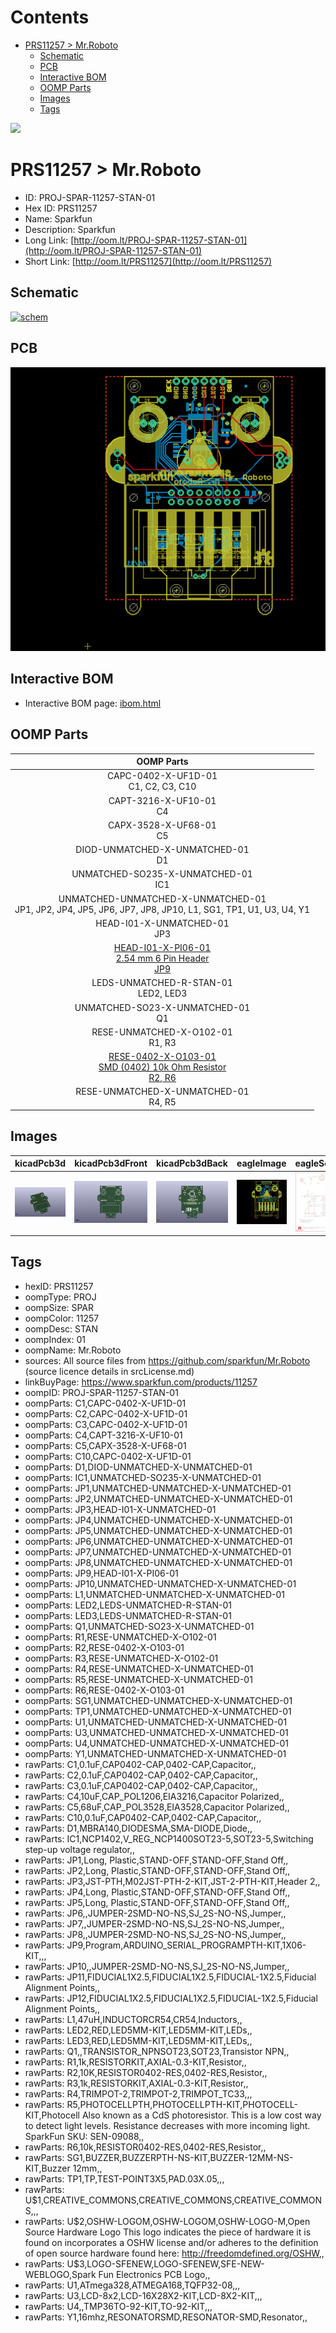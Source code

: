 



Contents
========

* [PRS11257 > Mr.Roboto](#prs11257--mrroboto)
	* [Schematic](#schematic)
	* [PCB](#pcb)
	* [Interactive BOM](#interactive-bom)
	* [OOMP Parts](#oomp-parts)
	* [Images](#images)
	* [Tags](#tags)
  
![][im]
# PRS11257 > Mr.Roboto

- ID: PROJ-SPAR-11257-STAN-01
- Hex ID: PRS11257
- Name: Sparkfun
- Description: Sparkfun
- Long Link: [http://oom.lt/PROJ-SPAR-11257-STAN-01](http://oom.lt/PROJ-SPAR-11257-STAN-01)
- Short Link: [http://oom.lt/PRS11257](http://oom.lt/PRS11257)

## Schematic
  
[![schem](eagleSchemImage.png)](eagleSchemImage.png)
## PCB
  
[![pcb](eagleImage.png)](eagleImage.png)
## Interactive BOM

- Interactive BOM page: [ibom.html](https://htmlpreview.github.io/?https://github.com/oomlout/oomlout_OOMP_projects/blob/main/PROJ-SPAR-11257-STAN-01/kicad/bom/ibom.html)

## OOMP Parts
  

|OOMP Parts|
| :---: |
|CAPC-0402-X-UF1D-01<BR>C1, C2, C3, C10|
|CAPT-3216-X-UF10-01<BR>C4|
|CAPX-3528-X-UF68-01<BR>C5|
|DIOD-UNMATCHED-X-UNMATCHED-01<BR>D1|
|UNMATCHED-SO235-X-UNMATCHED-01<BR>IC1|
|UNMATCHED-UNMATCHED-X-UNMATCHED-01<BR>JP1, JP2, JP4, JP5, JP6, JP7, JP8, JP10, L1, SG1, TP1, U1, U3, U4, Y1|
|HEAD-I01-X-UNMATCHED-01<BR>JP3|
|[HEAD-I01-X-PI06-01<br> 2.54 mm 6 Pin Header<br> JP9](https://github.com/oomlout/oomlout_OOMP_parts/tree/main/HEAD-I01-X-PI06-01/)|
|LEDS-UNMATCHED-R-STAN-01<BR>LED2, LED3|
|UNMATCHED-SO23-X-UNMATCHED-01<BR>Q1|
|RESE-UNMATCHED-X-O102-01<BR>R1, R3|
|[RESE-0402-X-O103-01<br> SMD (0402) 10k Ohm Resistor<br> R2, R6](https://github.com/oomlout/oomlout_OOMP_parts/tree/main/RESE-0402-X-O103-01/)|
|RESE-UNMATCHED-X-UNMATCHED-01<BR>R4, R5|

## Images
  
  

|kicadPcb3d|kicadPcb3dFront|kicadPcb3dBack|eagleImage|eagleSchemImage|
| :---: | :---: | :---: | :---: | :---: |
|[![kicadPcb3d](kicadPcb3d_140.png)](kicadPcb3d.png)|[![kicadPcb3dFront](kicadPcb3dFront_140.png)](kicadPcb3dFront.png)|[![kicadPcb3dBack](kicadPcb3dBack_140.png)](kicadPcb3dBack.png)|[![eagleImage](eagleImage_140.png)](eagleImage.png)|[![eagleSchemImage](eagleSchemImage_140.png)](eagleSchemImage.png)|

## Tags

- hexID: PRS11257
- oompType: PROJ
- oompSize: SPAR
- oompColor: 11257
- oompDesc: STAN
- oompIndex: 01
- oompName: Mr.Roboto
- sources: All source files from https://github.com/sparkfun/Mr.Roboto (source licence details in srcLicense.md)
- linkBuyPage: https://www.sparkfun.com/products/11257
- oompID: PROJ-SPAR-11257-STAN-01
- oompParts: C1,CAPC-0402-X-UF1D-01
- oompParts: C2,CAPC-0402-X-UF1D-01
- oompParts: C3,CAPC-0402-X-UF1D-01
- oompParts: C4,CAPT-3216-X-UF10-01
- oompParts: C5,CAPX-3528-X-UF68-01
- oompParts: C10,CAPC-0402-X-UF1D-01
- oompParts: D1,DIOD-UNMATCHED-X-UNMATCHED-01
- oompParts: IC1,UNMATCHED-SO235-X-UNMATCHED-01
- oompParts: JP1,UNMATCHED-UNMATCHED-X-UNMATCHED-01
- oompParts: JP2,UNMATCHED-UNMATCHED-X-UNMATCHED-01
- oompParts: JP3,HEAD-I01-X-UNMATCHED-01
- oompParts: JP4,UNMATCHED-UNMATCHED-X-UNMATCHED-01
- oompParts: JP5,UNMATCHED-UNMATCHED-X-UNMATCHED-01
- oompParts: JP6,UNMATCHED-UNMATCHED-X-UNMATCHED-01
- oompParts: JP7,UNMATCHED-UNMATCHED-X-UNMATCHED-01
- oompParts: JP8,UNMATCHED-UNMATCHED-X-UNMATCHED-01
- oompParts: JP9,HEAD-I01-X-PI06-01
- oompParts: JP10,UNMATCHED-UNMATCHED-X-UNMATCHED-01
- oompParts: L1,UNMATCHED-UNMATCHED-X-UNMATCHED-01
- oompParts: LED2,LEDS-UNMATCHED-R-STAN-01
- oompParts: LED3,LEDS-UNMATCHED-R-STAN-01
- oompParts: Q1,UNMATCHED-SO23-X-UNMATCHED-01
- oompParts: R1,RESE-UNMATCHED-X-O102-01
- oompParts: R2,RESE-0402-X-O103-01
- oompParts: R3,RESE-UNMATCHED-X-O102-01
- oompParts: R4,RESE-UNMATCHED-X-UNMATCHED-01
- oompParts: R5,RESE-UNMATCHED-X-UNMATCHED-01
- oompParts: R6,RESE-0402-X-O103-01
- oompParts: SG1,UNMATCHED-UNMATCHED-X-UNMATCHED-01
- oompParts: TP1,UNMATCHED-UNMATCHED-X-UNMATCHED-01
- oompParts: U1,UNMATCHED-UNMATCHED-X-UNMATCHED-01
- oompParts: U3,UNMATCHED-UNMATCHED-X-UNMATCHED-01
- oompParts: U4,UNMATCHED-UNMATCHED-X-UNMATCHED-01
- oompParts: Y1,UNMATCHED-UNMATCHED-X-UNMATCHED-01
- rawParts: C1,0.1uF,CAP0402-CAP,0402-CAP,Capacitor,,
- rawParts: C2,0.1uF,CAP0402-CAP,0402-CAP,Capacitor,,
- rawParts: C3,0.1uF,CAP0402-CAP,0402-CAP,Capacitor,,
- rawParts: C4,10uF,CAP_POL1206,EIA3216,Capacitor Polarized,,
- rawParts: C5,68uF,CAP_POL3528,EIA3528,Capacitor Polarized,,
- rawParts: C10,0.1uF,CAP0402-CAP,0402-CAP,Capacitor,,
- rawParts: D1,MBRA140,DIODESMA,SMA-DIODE,Diode,,
- rawParts: IC1,NCP1402,V_REG_NCP1400SOT23-5,SOT23-5,Switching step-up voltage regulator,,
- rawParts: JP1,Long, Plastic,STAND-OFF,STAND-OFF,Stand Off,,
- rawParts: JP2,Long, Plastic,STAND-OFF,STAND-OFF,Stand Off,,
- rawParts: JP3,JST-PTH,M02JST-PTH-2-KIT,JST-2-PTH-KIT,Header 2,,
- rawParts: JP4,Long, Plastic,STAND-OFF,STAND-OFF,Stand Off,,
- rawParts: JP5,Long, Plastic,STAND-OFF,STAND-OFF,Stand Off,,
- rawParts: JP6,,JUMPER-2SMD-NO-NS,SJ_2S-NO-NS,Jumper,,
- rawParts: JP7,,JUMPER-2SMD-NO-NS,SJ_2S-NO-NS,Jumper,,
- rawParts: JP8,,JUMPER-2SMD-NO-NS,SJ_2S-NO-NS,Jumper,,
- rawParts: JP9,Program,ARDUINO_SERIAL_PROGRAMPTH-KIT,1X06-KIT,,,
- rawParts: JP10,,JUMPER-2SMD-NO-NS,SJ_2S-NO-NS,Jumper,,
- rawParts: JP11,FIDUCIAL1X2.5,FIDUCIAL1X2.5,FIDUCIAL-1X2.5,Fiducial Alignment Points,,
- rawParts: JP12,FIDUCIAL1X2.5,FIDUCIAL1X2.5,FIDUCIAL-1X2.5,Fiducial Alignment Points,,
- rawParts: L1,47uH,INDUCTORCR54,CR54,Inductors,,
- rawParts: LED2,RED,LED5MM-KIT,LED5MM-KIT,LEDs,,
- rawParts: LED3,RED,LED5MM-KIT,LED5MM-KIT,LEDs,,
- rawParts: Q1,,TRANSISTOR_NPNSOT23,SOT23,Transistor NPN,,
- rawParts: R1,1k,RESISTORKIT,AXIAL-0.3-KIT,Resistor,,
- rawParts: R2,10K,RESISTOR0402-RES,0402-RES,Resistor,,
- rawParts: R3,1k,RESISTORKIT,AXIAL-0.3-KIT,Resistor,,
- rawParts: R4,TRIMPOT-2,TRIMPOT-2,TRIMPOT_TC33,,,
- rawParts: R5,PHOTOCELLPTH,PHOTOCELLPTH-KIT,PHOTOCELL-KIT,Photocell Also known as a CdS photoresistor. This is a low cost way to detect light levels. Resistance decreases with more incoming light. SparkFun SKU: SEN-09088,,
- rawParts: R6,10k,RESISTOR0402-RES,0402-RES,Resistor,,
- rawParts: SG1,BUZZER,BUZZERPTH-NS-KIT,BUZZER-12MM-NS-KIT,Buzzer 12mm,,
- rawParts: TP1,TP,TEST-POINT3X5,PAD.03X.05,,,
- rawParts: U$1,CREATIVE_COMMONS,CREATIVE_COMMONS,CREATIVE_COMMONS,,,
- rawParts: U$2,OSHW-LOGOM,OSHW-LOGOM,OSHW-LOGO-M,Open Source Hardware Logo This logo indicates the piece of hardware it is found on incorporates a OSHW license and/or adheres to the definition of open source hardware found here: http://freedomdefined.org/OSHW,,
- rawParts: U$3,LOGO-SFENEW,LOGO-SFENEW,SFE-NEW-WEBLOGO,Spark Fun Electronics PCB Logo,,
- rawParts: U1,ATmega328,ATMEGA168,TQFP32-08,,,
- rawParts: U3,LCD-8x2,LCD-16X28X2-KIT,LCD-8X2-KIT,,,
- rawParts: U4,,TMP36TO-92-KIT,TO-92-KIT,,,
- rawParts: Y1,16mhz,RESONATORSMD,RESONATOR-SMD,Resonator,,



[im]: kicadPcb3d_450.png
